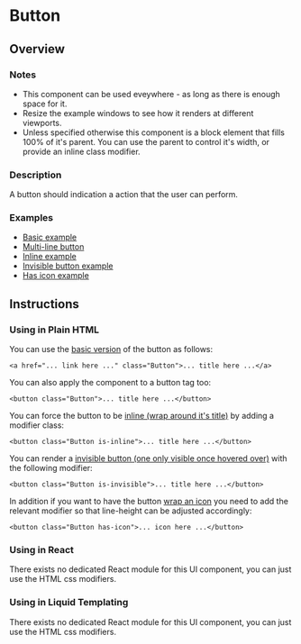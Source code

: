 # Button

## Overview

### Notes

- This component can be used eveywhere - as long as there is enough space for it.
- Resize the example windows to see how it renders at different viewports.
- Unless specified otherwise this component is a block element that fills 100% of it's parent. You can use the parent to control it's width, or provide an inline class modifier.

### Description

A button should indication a action that the user can perform. 

### Examples

- [Basic example](basic.html)
- [Multi-line button](multiline.html)
- [Inline example](inline.html)
- [Invisible button example](invisible.html)
- [Has icon example](icon.html)

## Instructions

### Using in Plain HTML

You can use the [basic version](basic.html) of the button as follows:

```
<a href="... link here ..." class="Button">... title here ...</a>
```

You can also apply the component to a button tag too:

```
<button class="Button">... title here ...</button>
```

You can force the button to be [inline (wrap around it's title)](inline.html) by adding a modifier class:

```
<button class="Button is-inline">... title here ...</button>
```

You can render a [invisible button (one only visible once hovered over)](invisible.html) with the following modifier:

```
<button class="Button is-invisible">... title here ...</button>
```

In addition if you want to have the button [wrap an icon](icon.html) you need to add the relevant modifier so that line-height can be adjusted accordingly:

```
<button class="Button has-icon">... icon here ...</button>
```

### Using in React

There exists no dedicated React module for this UI component, you can just use the HTML css modifiers.

### Using in Liquid Templating

There exists no dedicated React module for this UI component, you can just use the HTML css modifiers.